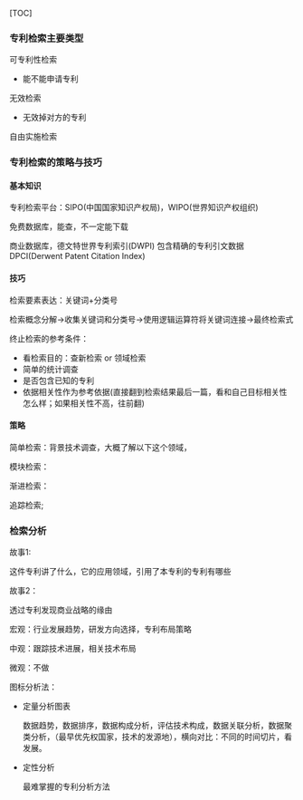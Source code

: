 [TOC]



### 专利检索主要类型

可专利性检索

- 能不能申请专利

无效检索

- 无效掉对方的专利

自由实施检索





### 专利检索的策略与技巧

#### 基本知识

专利检索平台：SIPO(中国国家知识产权局)，WIPO(世界知识产权组织)

免费数据库，能查，不一定能下载

商业数据库，德文特世界专利索引(DWPI)   包含精确的专利引文数据DPCI(Derwent Patent Citation Index)

#### 技巧

检索要素表达：关键词+分类号

检索概念分解→收集关键词和分类号→使用逻辑运算符将关键词连接→最终检索式

终止检索的参考条件：

- 看检索目的：查新检索 or 领域检索
- 简单的统计调查
- 是否包含已知的专利
- 依据相关性作为参考依据(直接翻到检索结果最后一篇，看和自己目标相关性怎么样；如果相关性不高，往前翻)

#### 策略

简单检索：背景技术调查，大概了解以下这个领域，

模块检索：

渐进检索：

追踪检索;



### 检索分析

故事1:

这件专利讲了什么，它的应用领域，引用了本专利的专利有哪些

故事2：

透过专利发现商业战略的缘由



宏观：行业发展趋势，研发方向选择，专利布局策略

中观：跟踪技术进展，相关技术布局

微观：不做



图标分析法：

- 定量分析图表

  数据趋势，数据排序，数据构成分析，评估技术构成，数据关联分析，数据聚类分析，（最早优先权国家，技术的发源地），横向对比：不同的时间切片，看发展。

- 定性分析

  最难掌握的专利分析方法











